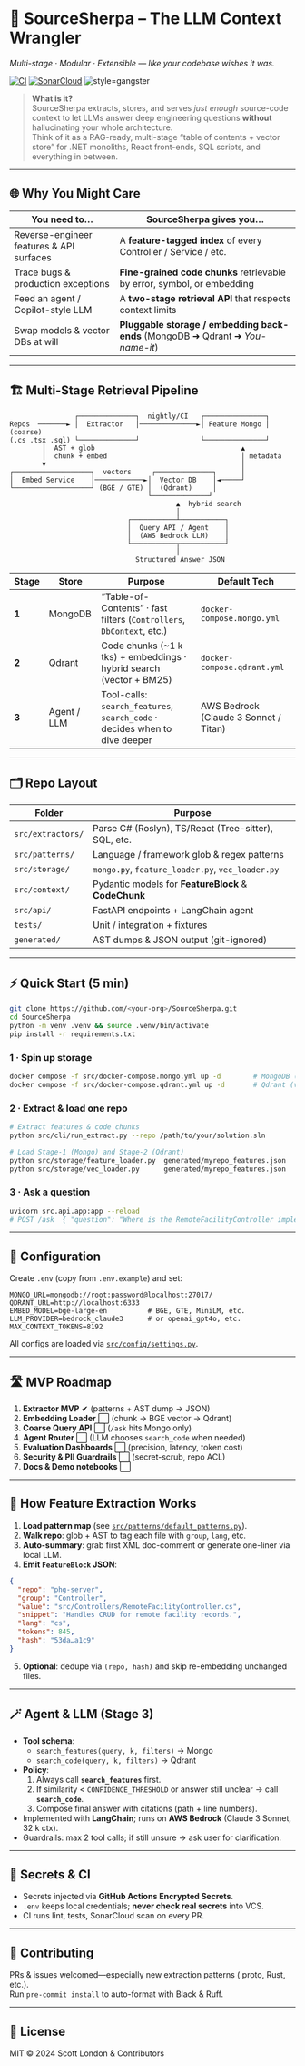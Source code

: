 # 🚀 SourceSherpa – The LLM Context Wrangler  
*Multi-stage · Modular · Extensible — like your codebase wishes it was.*

[![CI](https://github.com/<your-org>/SourceSherpa/actions/workflows/python-tests.yml/badge.svg)](https://github.com/<your-org>/SourceSherpa/actions/workflows/python-tests.yml)
[![SonarCloud](https://sonarcloud.io/api/project_badges/measure?project=<your-org>_SourceSherpa&metric=alert_status)](https://sonarcloud.io/summary/new_code?id=<your-org>_SourceSherpa)
![style=gangster](https://img.shields.io/badge/🔫%20style-gangster-brightgreen)

> **What is it?**  
> SourceSherpa extracts, stores, and serves *just enough* source-code context to let LLMs answer deep engineering questions **without** hallucinating your whole architecture.  
> Think of it as a RAG-ready, multi-stage “table of contents + vector store” for .NET monoliths, React front-ends, SQL scripts, and everything in between.

---

## 🌐 Why You Might Care

| You need to…                                    | SourceSherpa gives you…                             |
|-------------------------------------------------|-----------------------------------------------------|
| Reverse-engineer features & API surfaces        | A **feature-tagged index** of every Controller / Service / etc. |
| Trace bugs & production exceptions              | **Fine-grained code chunks** retrievable by error, symbol, or embedding |
| Feed an agent / Copilot-style LLM               | A **two-stage retrieval API** that respects context limits |
| Swap models & vector DBs at will                | **Pluggable storage / embedding back-ends** (MongoDB ➜ Qdrant ➜ _You-name-it_) |

---

## 🏗️  Multi-Stage Retrieval Pipeline

```text
                ┌──────────────┐  nightly/CI   ┌───────────────┐
Repos  ───────► │  Extractor   │──────────────►│ Feature Mongo │  (coarse)
(.cs .tsx .sql) └──────────────┘               └───────────────┘
        │  AST + glob                                    ▲
        │  chunk + embed                                 │ metadata
        ▼                                                │
┌───────────────────┐  vectors     ┌──────────────┐      │
│  Embed Service    │────────────►│  Vector DB    │◄─────┘
└───────────────────┘ (BGE / GTE) │  (Qdrant)     │
                                  └──────────────┘
                                         ▲  hybrid search
                                         │
                             ┌───────────┴───────────┐
                             │  Query API / Agent    │
                             │  (AWS Bedrock LLM)    │
                             └───────────┬───────────┘
                                         │
                               Structured Answer JSON
```

| Stage | Store | Purpose | Default Tech |
|-------|-------|---------|--------------|
| **1** | MongoDB | “Table-of-Contents” · fast filters (`Controllers`, `DbContext`, etc.) | `docker-compose.mongo.yml` |
| **2** | Qdrant | Code chunks (~1 k tks) + embeddings · hybrid search (vector + BM25) | `docker-compose.qdrant.yml` |
| **3** | Agent / LLM | Tool-calls: `search_features`, `search_code` · decides when to dive deeper | AWS Bedrock (Claude 3 Sonnet / Titan) |

---

## 🗂️  Repo Layout

| Folder | Purpose |
|--------|---------|
| `src/extractors/`  | Parse C# (Roslyn), TS/React (Tree-sitter), SQL, etc. |
| `src/patterns/`    | Language / framework glob & regex patterns |
| `src/storage/`     | `mongo.py`, `feature_loader.py`, `vec_loader.py` |
| `src/context/`     | Pydantic models for **FeatureBlock** & **CodeChunk** |
| `src/api/`         | FastAPI endpoints + LangChain agent |
| `tests/`           | Unit / integration + fixtures |
| `generated/`       | AST dumps & JSON output (git-ignored) |

---

## ⚡ Quick Start (5 min)

```bash
git clone https://github.com/<your-org>/SourceSherpa.git
cd SourceSherpa
python -m venv .venv && source .venv/bin/activate
pip install -r requirements.txt
```

### 1 · Spin up storage

```bash
docker compose -f src/docker-compose.mongo.yml up -d        # MongoDB (TOC)
docker compose -f src/docker-compose.qdrant.yml up -d       # Qdrant (vectors)
```

### 2 · Extract & load one repo

```bash
# Extract features & code chunks
python src/cli/run_extract.py --repo /path/to/your/solution.sln                               --out generated/myrepo_features.json

# Load Stage-1 (Mongo) and Stage-2 (Qdrant)
python src/storage/feature_loader.py  generated/myrepo_features.json
python src/storage/vec_loader.py      generated/myrepo_features.json
```

### 3 · Ask a question

```bash
uvicorn src.api.app:app --reload
# POST /ask  { "question": "Where is the RemoteFacilityController implemented?" }
```

---

## 🔧 Configuration

Create `.env` (copy from `.env.example`) and set:

```dotenv
MONGO_URL=mongodb://root:password@localhost:27017/
QDRANT_URL=http://localhost:6333
EMBED_MODEL=bge-large-en          # BGE, GTE, MiniLM, etc.
LLM_PROVIDER=bedrock_claude3      # or openai_gpt4o, etc.
MAX_CONTEXT_TOKENS=8192
```

All configs are loaded via [`src/config/settings.py`](src/config).

---

## 🛣  MVP Roadmap

1. **Extractor MVP** ✔ (patterns + AST dump → JSON)  
2. **Embedding Loader** ⬜ (chunk → BGE vector → Qdrant)  
3. **Coarse Query API** ⬜ (`/ask` hits Mongo only)  
4. **Agent Router** ⬜ (LLM chooses `search_code` when needed)  
5. **Evaluation Dashboards** ⬜ (precision, latency, token cost)  
6. **Security & PII Guardrails** ⬜ (secret-scrub, repo ACL)  
7. **Docs & Demo notebooks** ⬜

---

## 🧠  How Feature Extraction Works

1. **Load pattern map** (see [`src/patterns/default_patterns.py`](src/patterns)).  
2. **Walk repo**: glob + AST to tag each file with `group`, `lang`, etc.  
3. **Auto-summary**: grab first XML doc-comment or generate one-liner via local LLM.  
4. **Emit `FeatureBlock` JSON**:

```json
{
  "repo": "phg-server",
  "group": "Controller",
  "value": "src/Controllers/RemoteFacilityController.cs",
  "snippet": "Handles CRUD for remote facility records.",
  "lang": "cs",
  "tokens": 845,
  "hash": "53da…a1c9"
}
```

5. **Optional**: dedupe via `(repo, hash)` and skip re-embedding unchanged files.

---

## 🪄  Agent & LLM (Stage 3)

- **Tool schema**:  
  - `search_features(query, k, filters)` → Mongo  
  - `search_code(query, k, filters)`    → Qdrant  
- **Policy**:  
  1. Always call **`search_features`** first.  
  2. If similarity < `CONFIDENCE_THRESHOLD` or answer still unclear → call **`search_code`**.  
  3. Compose final answer with citations (path + line numbers).  
- Implemented with **LangChain**; runs on **AWS Bedrock** (Claude 3 Sonnet, 32 k ctx).  
- Guardrails: max 2 tool calls; if still unsure → ask user for clarification.

---

## 🔐  Secrets & CI

- Secrets injected via **GitHub Actions Encrypted Secrets**.  
- `.env` keeps local credentials; **never check real secrets** into VCS.  
- CI runs lint, tests, SonarCloud scan on every PR.

---

## 🤝  Contributing

PRs & issues welcomed—especially new extraction patterns (.proto, Rust, etc.).  
Run `pre-commit install` to auto-format with Black & Ruff.

---

## 📜  License

MIT © 2024 Scott London & Contributors
